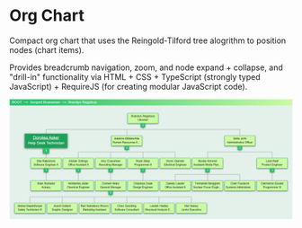 # Org Chart
Compact org chart that uses the Reingold-Tilford tree alogrithm to position nodes (chart items).

Provides breadcrumb navigation, zoom, and node expand + collapse, and "drill-in" functionality via HTML + CSS + TypeScript (strongly typed JavaScript) + RequireJS (for creating modular JavaScript code).

![Org Chart image](org-chart-img.PNG)
